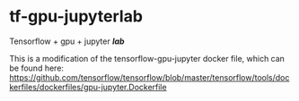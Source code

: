 # tf-gpu-jupyterlab

Tensorflow + gpu + jupyter ***lab***

This is a modification of the tensorflow-gpu-jupyter docker file, which can be found here:
https://github.com/tensorflow/tensorflow/blob/master/tensorflow/tools/dockerfiles/dockerfiles/gpu-jupyter.Dockerfile
